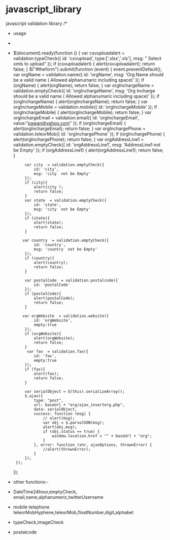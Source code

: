 # javascript_library
javascript validation library 
/*
 * usage
 * 
 * 
   $(document).ready(function () {
      var csvuploadalert = validation.typeCheck({
                    id: 'csvupload',
                    type:['.xlsx','.xls'],
                    msg: " Select xmls to upload"
                });
                if (csvuploadalert) {
                    alert(csvuploadalert);
                    return false;
                }
        $("#theform").submit(function (event) {
            event.preventDefault();
            var orgName = validation.name({
                id: 'orgName',
                msg: 'Org  Name should be a valid name ( Allowed alphanumaric including space)'
            });
            if (orgName) {
                alert(orgName);
                return false;
            }
            var orgInchargeName = validation.emptyCheck({
                id: 'orgInchargeName',
                msg: 'Org Incharge should be a valid name ( Allowed alphanumaric including space)'
            });
            if (orgInchargeName) {
                alert(orgInchargeName);
                return false;
            }
            var orgInchargeMobile = validation.mobile({
                id: 'orgInchargeMobile'
            });
            if (orgInchargeMobile) {
                alert(orgInchargeMobile);
                return false;
            }
            var orgInchargeEmail = validation.email({
                id: 'orgInchargeEmail',
                value:"pawan@yahoo.com"
            });
            if (orgInchargeEmail) {
                alert(orgInchargeEmail);
                return false;
            }
            var orgInchargePhone = validation.teleorMob({
                id: 'orgInchargePhone'
            });
            if (orgInchargePhone) {
                alert(orgInchargePhone);
                return false;
            }
             var orgAddressLine1 = validation.emptyCheck({
                id: 'orgAddressLine1',
                msg: 'AddressLine1 not be Empty'
            });
            if (orgAddressLine1) {
                alert(orgAddressLine1);
                return false;
            }
            
            var city  = validation.emptyCheck({
                id: 'city',
                msg: 'city  not be Empty'
            });
            if (city){
                alert(city );
                return false;
            }
            var state  = validation.emptyCheck({
                id: 'state',
                msg: 'city  not be Empty'
            });
            if (state){
                alert(state);
                return false;
            }
            
           var country  = validation.emptyCheck({
                id: 'country',
                msg: 'country  not be Empty'
            });
            if (country){
                alert(country);
                return false;
            }
            
            var postalCode  = validation.postalcode({
                id: 'postalCode'
            });
            if (postalCode){
                alert(postalCode);
                return false;
            }
            
           var orgWebsite  = validation.website({
                id: 'orgWebsite',
                empty:true
            });
            if (orgWebsite){
                alert(orgWebsite);
                return false;
            }
             var fax  = validation.fax({
                id: 'fax',
                empty:true
            });
            if (fax){
                alert(fax);
                return false;
            }
            
            var serialObject = $(this).serializeArray();
            $.ajax({
                type: "post",
                url: baseUrl + "org/ajax_insertorg.php",
                data: serialObject,
                success: function (msg) {
                    // alert(msg);
                    var obj = $.parseJSON(msg);
                    alert(obj.msg);
                    if (obj.status == true) {
                        window.location.href = "" + baseUrl + "org";
                    }
                }, error: function (xhr, ajaxOptions, thrownError) {
                    //alert(thrownError);
                }
            });
        });
    });
 *    other functions:-
 *    DateTime24hour,emptyCheck, email,name,alphanumeric,twitterUsername
 *    mobile telephone  teleorMobHyphene,teleorMob,floatNumber,digit,alphabet
 *    typeCheck,imageCheck
 *    postalcode
